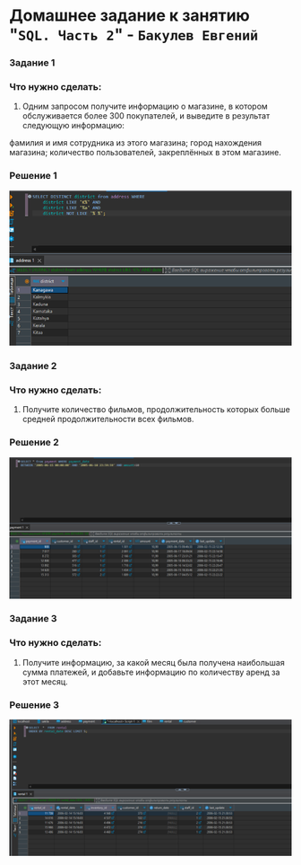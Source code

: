 # Домашнее задание к занятию "`SQL. Часть 2`" - `Бакулев Евгений`

### Задание 1
### Что нужно сделать:

1. Одним запросом получите информацию о магазине, в котором обслуживается более 300 покупателей, и выведите в результат следующую информацию:

фамилия и имя сотрудника из этого магазина;
город нахождения магазина;
количество пользователей, закреплённых в этом магазине.

### Решение 1

![Скрин](https://github.com/garrkiss/sql/blob/main/img/%D0%97%D0%B0%D0%B4%D0%B0%D0%BD%D0%B8%D0%B5%201.png)

### Задание 2
### Что нужно сделать:

1. Получите количество фильмов, продолжительность которых больше средней продолжительности всех фильмов.

### Решение 2

![Скрин](https://github.com/garrkiss/sql/blob/main/img/%D0%97%D0%B0%D0%B4%D0%B0%D0%BD%D0%B8%D0%B5%202.png)

### Задание 3
### Что нужно сделать:

1. Получите информацию, за какой месяц была получена наибольшая сумма платежей, и добавьте информацию по количеству аренд за этот месяц.

### Решение 3

![Скрин](https://github.com/garrkiss/sql/blob/main/img/%D0%97%D0%B0%D0%B4%D0%B0%D0%BD%D0%B8%D0%B5%203.png)

